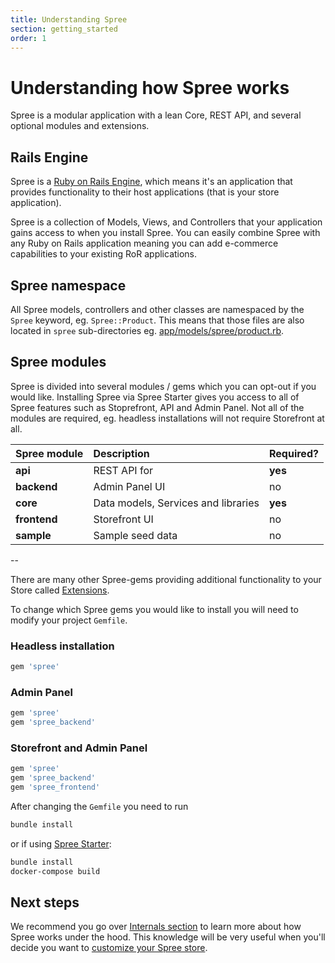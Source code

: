 ```yaml
---
title: Understanding Spree
section: getting_started
order: 1
---
```


# Understanding how Spree works

Spree is a modular application with a lean Core, REST API, and several optional modules and extensions.

## Rails Engine

Spree is a [Ruby on Rails Engine](https://guides.rubyonrails.org/engines.html), which means it's an application that provides functionality to their host applications \(that is your store application\).

Spree is a collection of Models, Views, and Controllers that your application gains access to when you install Spree. You can easily combine Spree with any Ruby on Rails application meaning you can add e-commerce capabilities to your existing RoR applications.

## Spree namespace

All Spree models, controllers and other classes are namespaced by the `Spree` keyword, eg. `Spree::Product`. This means that those files are also located in `spree` sub-directories eg. [app/models/spree/product.rb](https://github.com/spree/spree/blob/master/core/app/models/spree/product.rb).

## Spree modules

Spree is divided into several modules / gems which you can opt-out if you would like. Installing Spree via Spree Starter gives you access to all of Spree features such as Stoprefront, API and Admin Panel. Not all of the modules are required, eg. headless installations will not require Storefront at all.

| Spree module | Description                         | Required? |
| :----------- | :---------------------------------- | :-------- |
| **api**      | REST API for                        | **yes**   |
| **backend**  | Admin Panel UI                      | no        |
| **core**     | Data models, Services and libraries | **yes**   |
| **frontend** | Storefront UI                       | no        |
| **sample**   | Sample seed data                    | no        |

--

There are many other Spree-gems providing additional functionality to your Store called [Extensions](/extensions).

To change which Spree gems you would like to install you will need to modify your project `Gemfile`.

### Headless installation

```ruby
gem 'spree'
```

### Admin Panel

```ruby
gem 'spree'
gem 'spree_backend'
```

### Storefront and Admin Panel

```ruby
gem 'spree'
gem 'spree_backend'
gem 'spree_frontend'
```

After changing the `Gemfile` you need to run

```bash
bundle install
```

or if using [Spree Starter](https://github.com/spree/spree_starter):

```bash
bundle install
docker-compose build
```

## Next steps

We recommend you go over [Internals section](../internals/stores.md) to learn more about how Spree works under the hood. This knowledge will be very useful when you'll decide you want to [customize your Spree store](../customization/dependencies.md).

